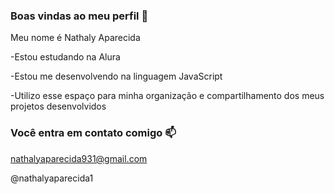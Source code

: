 ### Boas vindas ao meu perfil 💙

Meu nome é Nathaly Aparecida

-Estou estudando na Alura

-Estou me desenvolvendo na linguagem JavaScript

-Utilizo esse espaço para minha organização e compartilhamento dos meus projetos desenvolvidos

### Você entra em contato comigo 📫

nathalyaparecida931@gmail.com

@nathalyaparecida1
